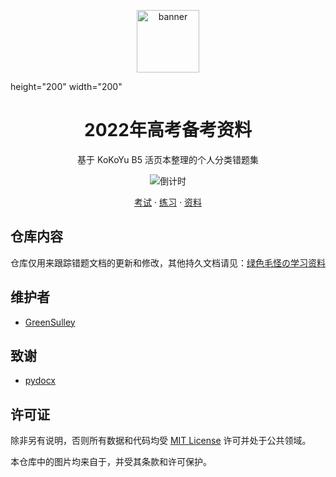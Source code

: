 <p align="center">
  <a href="https://github.com/GreenSulley/GaoKao">
    <img src="https://cdn.jsdelivr.net/npm/skn/avatar.webp" height="100" width="100" alt="banner" >
  </a>
</p>
height="200" width="200"
<div align="center">

# 2022年高考备考资料

基于 KoKoYu B5 活页本整理的个人分类错题集
<p align="center">

![倒计时](https://pure-svg-countdown.skk.moe/timer?title=2022%E5%B9%B4%E9%AB%98%E8%80%83&finish=%E9%AB%98%E8%80%83%EF%BC%81%EF%BC%81&time=2022-06-07T09%3A00%3A00.000Z#.png)
</p>
<p align="center">
  <a href="https://study.sku.moe/">考试</a>
  ·
  <a href="https://study.sku.moe/">练习</a>
  ·
  <a href="https://study.sku.moe/">资料</a>
</p>
</div>

## 仓库内容

仓库仅用来跟踪错题文档的更新和修改，其他持久文档请见：[绿色毛怪の学习资料](https://study.sku.moe/)

## 维护者

- [GreenSulley](https://github.com/GreenSulley/)


## 致谢

- [pydocx](https://github.com/CenterForOpenScience/pydocx)

## 许可证

除非另有说明，否则所有数据和代码均受 [MIT License](https://github.com/GreenSulley/Gaokao/blob/main/LICENSE)
许可并处于公共领域。

本仓库中的图片均来自于[]()，并受其条款和许可保护。
